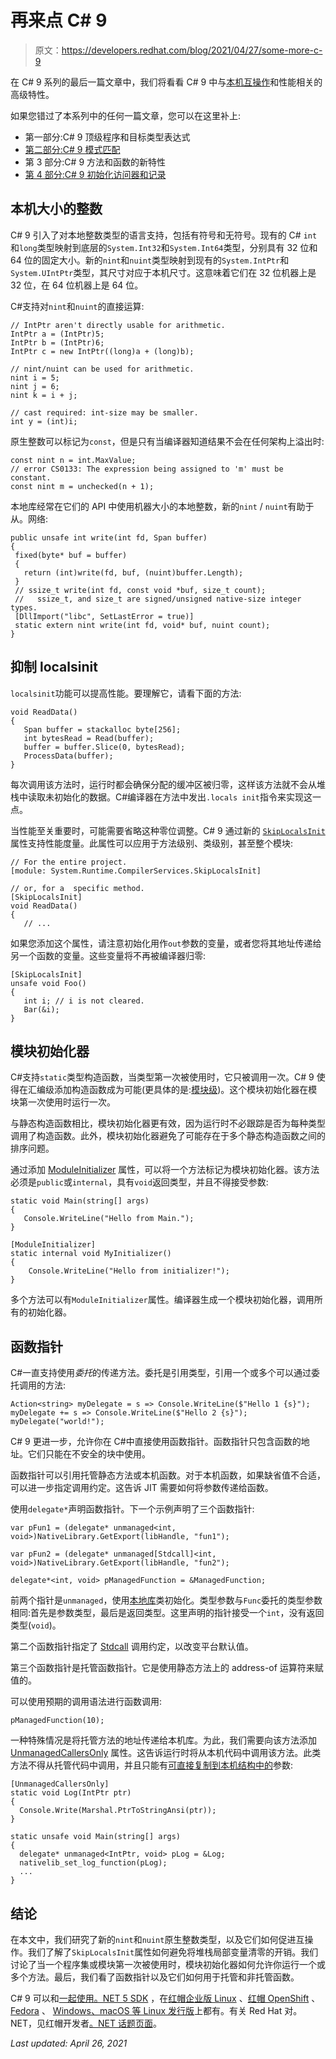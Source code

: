# 再来点 C# 9

> 原文：<https://developers.redhat.com/blog/2021/04/27/some-more-c-9>

在 C# 9 系列的最后一篇文章中，我们将看看 C# 9 中与[本机互操作](https://docs.microsoft.com/en-us/dotnet/csharp/programming-guide/interop/interoperability-overview)和性能相关的高级特性。

如果您错过了本系列中的任何一篇文章，您可以在这里补上:

*   第一部分:C# 9 顶级程序和目标类型表达式
*   [第二部分:C# 9 模式匹配](/blog/2021/04/06/c-9-pattern-matching/)
*   第 3 部分:C# 9 方法和函数的新特性
*   [第 4 部分:C# 9 初始化访问器和记录](/blog/2021/04/20/c-9-init-accessors-and-records/)

## 本机大小的整数

C# 9 引入了对本地整数类型的语言支持，包括有符号和无符号。现有的 C# `int`和`long`类型映射到底层的`System.Int32`和`System.Int64`类型，分别具有 32 位和 64 位的固定大小。新的`nint`和`nuint`类型映射到现有的`System.IntPtr`和`System.UIntPtr`类型，其尺寸对应于本机尺寸。这意味着它们在 32 位机器上是 32 位，在 64 位机器上是 64 位。

C#支持对`nint`和`nuint`的直接运算:

```
// IntPtr aren't directly usable for arithmetic.
IntPtr a = (IntPtr)5;
IntPtr b = (IntPtr)6;
IntPtr c = new IntPtr((long)a + (long)b);

// nint/nuint can be used for arithmetic.
nint i = 5;
nint j = 6;
nint k = i + j;

// cast required: int-size may be smaller.
int y = (int)i;

```

原生整数可以标记为`const`，但是只有当编译器知道结果不会在任何架构上溢出时:

```
const nint n = int.MaxValue;
// error CS0133: The expression being assigned to 'm' must be constant.
const nint m = unchecked(n + 1);

```

本地库经常在它们的 API 中使用机器大小的本地整数，新的`nint` / `nuint`有助于从。网络:

```
public unsafe int write(int fd, Span buffer)
{
 fixed(byte* buf = buffer)
 {
   return (int)write(fd, buf, (nuint)buffer.Length);
 }
 // ssize_t write(int fd, const void *buf, size_t count);
 //   ssize_t, and size_t are signed/unsigned native-size integer types.
 [DllImport("libc", SetLastError = true)]
 static extern nint write(int fd, void* buf, nuint count);
}

```

## 抑制 localsinit

`localsinit`功能可以提高性能。要理解它，请看下面的方法:

```
void ReadData()
{
   Span buffer = stackalloc byte[256];
   int bytesRead = Read(buffer);
   buffer = buffer.Slice(0, bytesRead);
   ProcessData(buffer);
}

```

每次调用该方法时，运行时都会确保分配的缓冲区被归零，这样该方法就不会从堆栈中读取未初始化的数据。C#编译器在方法中发出`.locals init`指令来实现这一点。

当性能至关重要时，可能需要省略这种零位调整。C# 9 通过新的 [`SkipLocalsInit`](https://docs.microsoft.com/en-us/dotnet/api/system.runtime.compilerservices.skiplocalsinitattribute) 属性支持性能度量。此属性可以应用于方法级别、类级别，甚至整个模块:

```
// For the entire project.
[module: System.Runtime.CompilerServices.SkipLocalsInit]

// or, for a  specific method.
[SkipLocalsInit]
void ReadData()
{
   // ...

```

如果您添加这个属性，请注意初始化用作`out`参数的变量，或者您将其地址传递给另一个函数的变量。这些变量将不再被编译器归零:

```
[SkipLocalsInit]
unsafe void Foo()
{
   int i; // i is not cleared.
   Bar(&i);
}

```

## 模块初始化器

C#支持`static`类型构造函数，当类型第一次被使用时，它只被调用一次。C# 9 使得在汇编级添加构造函数成为可能(更具体的是:[模块级](https://docs.microsoft.com/en-us/archive/blogs/junfeng/netmodule-vs-assembly))。这个模块初始化器在模块第一次使用时运行一次。

与静态构造函数相比，模块初始化器更有效，因为运行时不必跟踪是否为每种类型调用了构造函数。此外，模块初始化器避免了可能存在于多个静态构造函数之间的排序问题。

通过添加 [ModuleInitializer](https://docs.microsoft.com/en-us/dotnet/api/system.runtime.compilerservices.moduleinitializerattribute) 属性，可以将一个方法标记为模块初始化器。该方法必须是`public`或`internal`，具有`void`返回类型，并且不得接受参数:

```
static void Main(string[] args)
{
   Console.WriteLine("Hello from Main.");
}

[ModuleInitializer]
static internal void MyInitializer()
{
    Console.WriteLine("Hello from initializer!");
}

```

多个方法可以有`ModuleInitializer`属性。编译器生成一个模块初始化器，调用所有的初始化器。

## 函数指针

C#一直支持使用*委托*的传递方法。委托是引用类型，引用一个或多个可以通过委托调用的方法:

```
Action<string> myDelegate = s => Console.WriteLine($"Hello 1 {s}");
myDelegate += s => Console.WriteLine($"Hello 2 {s}");
myDelegate("world!");

```

C# 9 更进一步，允许你在 C#中直接使用函数指针。函数指针只包含函数的地址。它们只能在不安全的块中使用。

函数指针可以引用托管静态方法或本机函数。对于本机函数，如果缺省值不合适，可以进一步指定调用约定。这告诉 JIT 需要如何将参数传递给函数。

使用`delegate*`声明函数指针。下一个示例声明了三个函数指针:

```
var pFun1 = (delegate* unmanaged<int, void>)NativeLibrary.GetExport(libHandle, "fun1");

var pFun2 = (delegate* unmanaged[Stdcall]<int, void>)NativeLibrary.GetExport(libHandle, "fun2");

delegate*<int, void> pManagedFunction = &ManagedFunction;

```

前两个指针是`unmanaged`，使用[本地库](https://docs.microsoft.com/en-us/dotnet/api/system.runtime.interopservices.nativelibrary)类初始化。类型参数与`Func`委托的类型参数相同:首先是参数类型，最后是返回类型。这里声明的指针接受一个`int`，没有返回类型(`void`)。

第二个函数指针指定了 [Stdcall](https://docs.microsoft.com/en-us/dotnet/api/system.runtime.compilerservices.callconvstdcall) 调用约定，以改变平台默认值。

第三个函数指针是托管函数指针。它是使用静态方法上的 address-of 运算符来赋值的。

可以使用预期的调用语法进行函数调用:

```
pManagedFunction(10);

```

一种特殊情况是将托管方法的地址传递给本机库。为此，我们需要向该方法添加 [UnmanagedCallersOnly](https://docs.microsoft.com/en-us/dotnet/api/system.runtime.interopservices.unmanagedcallersonlyattribute) 属性。这告诉运行时将从本机代码中调用该方法。此类方法不得从托管代码中调用，并且只能有[可直接复制到本机结构中的](https://docs.microsoft.com/en-us/dotnet/framework/interop/blittable-and-non-blittable-types)参数:

```
[UnmanagedCallersOnly]
static void Log(IntPtr ptr)
{
  Console.Write(Marshal.PtrToStringAnsi(ptr));
}

static unsafe void Main(string[] args)
{
  delegate* unmanaged<IntPtr, void> pLog = &Log;
  nativelib_set_log_function(pLog);
  ...
}

```

## 结论

在本文中，我们研究了新的`nint`和`nuint`原生整数类型，以及它们如何促进互操作。我们了解了`SkipLocalsInit`属性如何避免将堆栈局部变量清零的开销。我们讨论了当一个程序集或模块第一次被使用时，模块初始化器如何允许你运行一个或多个方法。最后，我们看了函数指针以及它们如何用于托管和非托管函数。

C# 9 可以和[一起使用。NET 5 SDK](/blog/2020/12/22/net-5-0-now-available-for-red-hat-enterprise-linux-and-red-hat-openshift/) ，在[红帽企业版 Linux](/products/rhel/overview) 、[红帽 OpenShift](/products/openshift/overview) 、 [Fedora](http://fedoraloves.net/) 、 [Windows、macOS 等 Linux 发行版](https://dotnet.microsoft.com/download)上都有。有关 Red Hat 对。NET，见红帽开发者[。NET 话题页面](/topics/dotnet)。

*Last updated: April 26, 2021*